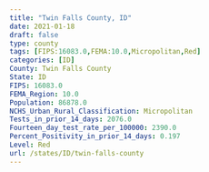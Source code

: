 ```yaml
---
title: "Twin Falls County, ID"
date: 2021-01-18
draft: false
type: county
tags: [FIPS:16083.0,FEMA:10.0,Micropolitan,Red]
categories: [ID]
County: Twin Falls County
State: ID
FIPS: 16083.0
FEMA_Region: 10.0
Population: 86878.0
NCHS_Urban_Rural_Classification: Micropolitan
Tests_in_prior_14_days: 2076.0
Fourteen_day_test_rate_per_100000: 2390.0
Percent_Positivity_in_prior_14_days: 0.197
Level: Red
url: /states/ID/twin-falls-county
---
```



